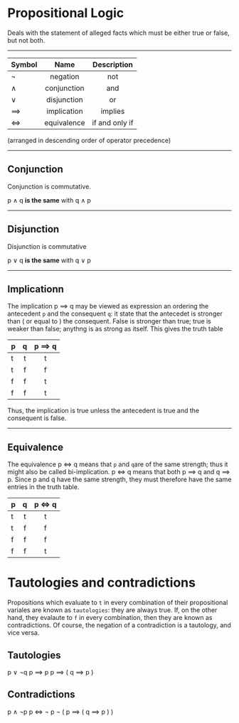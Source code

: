 # Propositional Logic

Deals with the statement of alleged facts which must be either true or false, but not both.

---

Symbol | Name | Description
-|:-:|:-:|
$\neg$  | negation | not
$\land$  | conjunction | and
$\lor$  | disjunction | or
$\implies$  | implication | implies
$\iff$ | equivalence |  if and only if 
(arranged in descending order of operator precedence)

---
## Conjunction

Conjunction is commutative.

p $\land$ q **is the same** with q $\land$ p

---

## Disjunction

Disjunction is commutative

p $\lor$ q **is the same** with q $\lor$ p

---
## Implicationn

The implication p $\implies$ q may be viewed as expression an ordering the antecedent `p` and the consequent `q`: it state that the antecedet is stronger than ( or equal to ) the consequent. False is stronger than true; true is weaker than false; anythng is as strong as itself. This gives the truth table


p | q | p $\implies$ q
-|:-:|:-:|
t  | t | t
t  | f | f
f  | f | t
f  | f | t

Thus, the implication is true unless the antecedent is true and the consequent is false.

---
##  Equivalence

The equivalence p $\iff$ q means that `p` and `q`are of the same strength; thus it might also be called bi-implication.  p $\iff$ q means that both p $\implies$ q and q $\implies$ p. Since p and q have the same strength, they must therefore have the same entries in the truth table.

p | q | p $\iff$ q
-|:-:|:-:|
t  | t | t
t  | f | f
f  | f | f
f  | f | t

# Tautologies and contradictions

Propositions which evaluate to `t` in every combination of their propositional variales are known as `tautologies`: they are always true. If, on the other hand, they evalaute to `f` in every combination, then they are known as contradictions. Of course, the negation of a contradiction is a tautology, and vice versa.

## Tautologies

p $\lor$   $\neg$q 
p $\implies$ p
p $\implies$ ( q $\implies$ p )

## Contradictions
p $\land$ $\neg$p
p $\iff$ $\neg$ p
$\neg$ ( p $\implies$ ( q $\implies$ p ) )